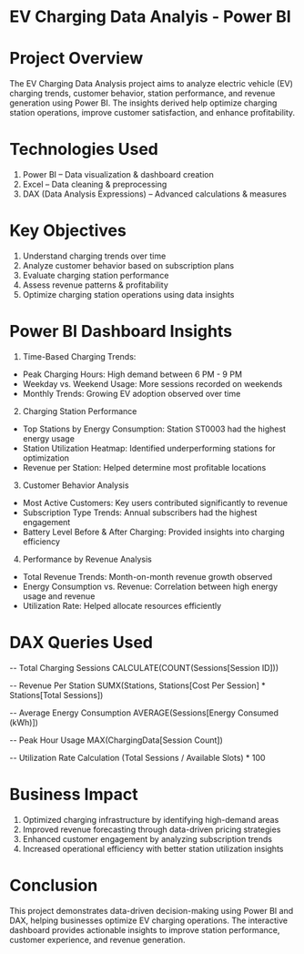 # EV Charging Data Analyis - Power BI 

# Project Overview
The EV Charging Data Analysis project aims to analyze electric vehicle (EV) charging trends, customer behavior, station performance, and revenue generation using Power BI. The insights derived help optimize charging station operations, improve customer satisfaction, and enhance profitability.

# Technologies Used
1. Power BI – Data visualization & dashboard creation
2. Excel – Data cleaning & preprocessing
3. DAX (Data Analysis Expressions) – Advanced calculations & measures

# Key Objectives
1. Understand charging trends over time
2. Analyze customer behavior based on subscription plans
3. Evaluate charging station performance
4. Assess revenue patterns & profitability
5. Optimize charging station operations using data insights

# Power BI Dashboard Insights
  1. Time-Based Charging Trends:
  - Peak Charging Hours: High demand between 6 PM - 9 PM
  - Weekday vs. Weekend Usage: More sessions recorded on weekends
  - Monthly Trends: Growing EV adoption observed over time

  2. Charging Station Performance
  - Top Stations by Energy Consumption: Station ST0003 had the highest energy usage
  - Station Utilization Heatmap: Identified underperforming stations for optimization
  - Revenue per Station: Helped determine most profitable locations

  3. Customer Behavior Analysis
  - Most Active Customers: Key users contributed significantly to revenue
  - Subscription Type Trends: Annual subscribers had the highest engagement
  - Battery Level Before & After Charging: Provided insights into charging efficiency

  4. Performance by Revenue Analysis
  - Total Revenue Trends: Month-on-month revenue growth observed
  - Energy Consumption vs. Revenue: Correlation between high energy usage and revenue
  - Utilization Rate: Helped allocate resources efficiently

# DAX Queries Used
-- Total Charging Sessions
CALCULATE(COUNT(Sessions[Session ID]))

-- Revenue Per Station
SUMX(Stations, Stations[Cost Per Session] * Stations[Total Sessions])

-- Average Energy Consumption
AVERAGE(Sessions[Energy Consumed (kWh)])

-- Peak Hour Usage
MAX(ChargingData[Session Count])

-- Utilization Rate Calculation
(Total Sessions / Available Slots) * 100

# Business Impact
1. Optimized charging infrastructure by identifying high-demand areas
2. Improved revenue forecasting through data-driven pricing strategies
3. Enhanced customer engagement by analyzing subscription trends
4. Increased operational efficiency with better station utilization insights


# Conclusion
This project demonstrates data-driven decision-making using Power BI and DAX, helping businesses optimize EV charging operations. The interactive dashboard provides actionable insights to improve station performance, customer experience, and revenue generation.
